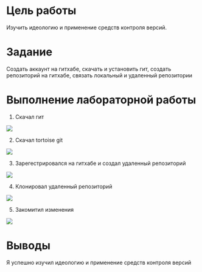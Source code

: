# **Цель работы**
Изучить идеологию и применение средств контроля версий.

# **Задание**
Создать аккаунт на гитхабе, скачать и установить гит, создать репозиторий на гитхабе, связать локальный и удаленный репозитории

# **Выполнение лабораторной работы**
1) Скачал гит

<img src = "C:\Users\xxxsa\Pictures\Screenshots\Снимок экрана (8).png" >

2) Скачал tortoise git

<img src = "C:\Users\xxxsa\Pictures\Screenshots\Снимок экрана (9).png" >

3) Зарегестрировался на гитхабе и создал удаленный репозиторий

<img src = "C:\Users\xxxsa\Pictures\Screenshots\Снимок экрана (7).png" >

4) Клонировал удаленный репозиторий

<img src = "C:\Users\xxxsa\Pictures\Screenshots\Снимок экрана (10).png" >

5) Закомитил изменения

<img src = "C:\Users\xxxsa\Pictures\Screenshots\Снимок экрана (11).png" >

# **Выводы**
Я успешно изучил идеологию и применение средств контроля версий